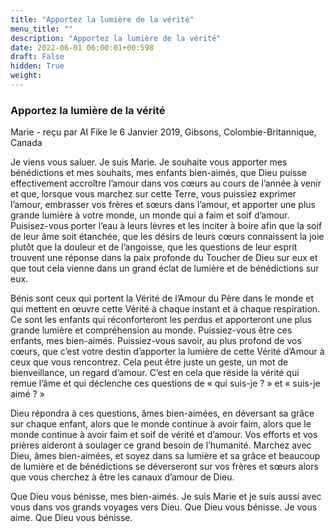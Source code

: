 ```yaml
---
title: "Apportez la lumière de la vérité"
menu_title: ""
description: "Apportez la lumière de la vérité"
date: 2022-06-01 06:00:01+00:598
draft: False
hidden: True
weight:
---
```

### Apportez la lumière de la vérité

Marie - reçu par Al Fike le 6 Janvier 2019, Gibsons, Colombie-Britannique, Canada

Je viens vous saluer. Je suis Marie. Je souhaite vous apporter mes bénédictions et mes souhaits, mes enfants bien-aimés, que Dieu puisse effectivement accroître l’amour dans vos cœurs au cours de l’année à venir et que, lorsque vous marchez sur cette Terre, vous puissiez exprimer l’amour, embrasser vos frères et sœurs dans l’amour, et apporter une plus grande lumière à votre monde, un monde qui a faim et soif d’amour. Puisisez-vous porter l’eau à leurs lèvres et les inciter à boire afin que la soif de leur âme soit étanchée, que les désirs de leurs cœurs connaissent la joie plutôt que la douleur et de l’angoisse, que les questions de leur esprit trouvent une réponse dans la paix profonde du Toucher de Dieu sur eux et que tout cela vienne dans un grand éclat de lumière et de bénédictions sur eux.

Bénis sont ceux qui portent la Vérité de l’Amour du Père dans le monde et qui mettent en œuvre cette Vérité à chaque instant et à chaque respiration. Ce sont les enfants qui réconforteront les perdus et apporteront une plus grande lumière et compréhension au monde. Puissiez-vous être ces enfants, mes bien-aimés. Puissiez-vous savoir, au plus profond de vos cœurs, que c’est votre destin d’apporter la lumière de cette Vérité d’Amour à ceux que vous rencontrez. Cela peut être juste un geste, un mot de bienveillance, un regard d’amour. C’est en cela que réside la vérité qui remue l’âme et qui déclenche ces questions de « qui suis-je ? » et « suis-je aimé ? »

Dieu répondra à ces questions, âmes bien-aimées, en déversant sa grâce sur chaque enfant, alors que le monde continue à avoir faim, alors que le monde continue à avoir faim et soif de vérité et d’amour. Vos efforts et vos prières aideront à soulager ce grand besoin de l’humanité. Marchez avec Dieu, âmes bien-aimées, et soyez dans sa lumière et sa grâce et beaucoup de lumière et de bénédictions se déverseront sur vos frères et sœurs alors que vous cherchez à être les canaux d’amour de Dieu.

Que Dieu vous bénisse, mes bien-aimés. Je suis Marie et je suis aussi avec vous dans vos grands voyages vers Dieu. Que Dieu vous bénisse. Je vous aime. Que Dieu vous bénisse.




